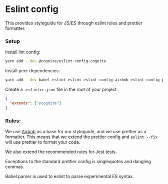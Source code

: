 # Eslint config

This provides styleguide for JS/ES through eslint rules and prettier formatter.

### Setup

Install lint config:

```sh
yarn add --dev @cognite/eslint-config-cognite
```

Install peer dependencies:

```sh
yarn add --dev babel-eslint eslint eslint-config-airbnb eslint-config-prettier eslint-plugin-import eslint-plugin-jest eslint-plugin-jsx-a11y eslint-plugin-prettier eslint-plugin-react prettier
```

Create a `.eslintrc.json` file in the root of your project:

```json
{
  "extends": ["@cognite"]
}
```

### Rules:

We use [Airbnb](https://github.com/airbnb/javascript/) as a base for our styleguide, and we use prettier as a formatter. This means that we extend the prettier config and `eslint --fix` will use prettier to format your code.

We also extend the recommended rules for Jest tests.

Exceptions to the standard prettier config is singlequotes and dangling commas.

Babel parser is used to eslint to parse experimental ES syntax.
